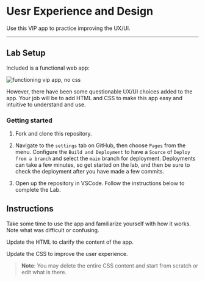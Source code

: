 # Uesr Experience and Design

Use this VIP app to practice improving the UX/UI.

---

## Lab Setup

Included is a functional web app:

![functioning vip app, no css](./assets/vip-app.gif)

However, there have been some questionable UX/UI choices added to the app. Your job will be to add HTML and CSS to make this app easy and intuitive to understand and use.

### Getting started

1. Fork and clone this repository.

1. Navigate to the `settings` tab on GitHub, then choose `Pages` from the menu. Configure the `Build and Deployment` to have a `Source` of `Deploy from a branch` and select the `main` branch for deployment. Deployments can take a few minutes, so get started on the lab, and then be sure to check the deployment after you have made a few commits.

1. Open up the repository in VSCode. Follow the instructions below to complete the Lab.

## Instructions

Take some time to use the app and familiarize yourself with how it works. Note what was difficult or confusing.

Update the HTML to clarify the content of the app.

Update the CSS to improve the user experience.

> **Note**: You may delete the entire CSS content and start from scratch or edit what is there.
